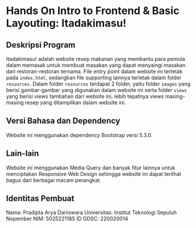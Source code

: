 # Hands On Intro to Frontend & Basic Layouting: Itadakimasu!

## Deskripsi Program

Itadakimasu! adalah website resep makanan yang membantu para pemula dalam memasak untuk membuat masakan yang dapat menyaingi masakan dari restoran-restoran ternama. File entry point dalam website ini terletak pada ```index.html```, sedangkan file supporting lainnya terletak dalam folder ```resources```. Dalam folder ```resources``` terdapat 2 folder, yaitu folder ```images``` yang berisi gambar-gambar yang digunakan dalam website ini serta folder ```views``` yang berisi views tambahan dari website ini, lebih tepatnya views masing-masing resep yang ditampilkan dalam website ini.

## Versi Bahasa dan Dependency

Website ini menggunakan dependency Bootstrap versi 5.3.0.

## Lain-lain

Website ini menggunakan Media Query dan banyak fitur lainnya untuk menciptakan Responsive Web Design sehingga website ini dapat terlihat bagus dari berbagai macam perangkat.

## Identitas Pembuat

Nama: Pradipta Arya Daniswara
Universitas: Institut Teknologi Sepuluh Nopember
NIM: 5025221185
ID GDSC: 220020014